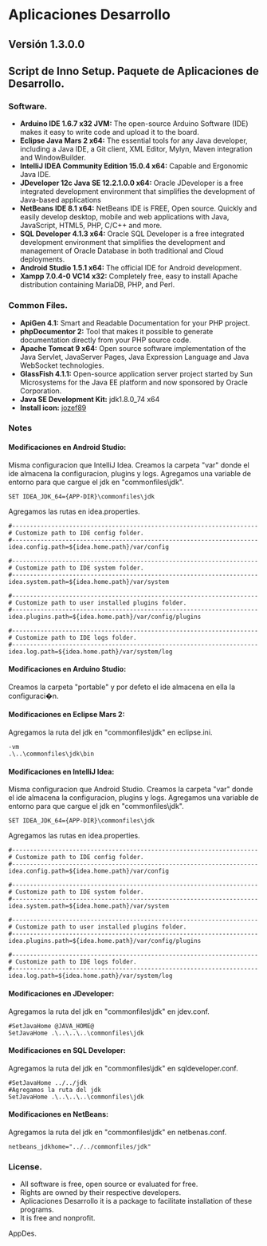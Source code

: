 # Aplicaciones Desarrollo
## Versión 1.3.0.0
## Script de Inno Setup. Paquete de Aplicaciones de Desarrollo.

### Software.

* **Arduino IDE 1.6.7 x32 JVM:** The open-source Arduino Software (IDE) makes it easy to write code and upload it to the board.
* **Eclipse Java Mars 2 x64:** The essential tools for any Java developer, including a Java IDE, a Git client, XML Editor, Mylyn, Maven integration and WindowBuilder.
* **IntelliJ IDEA Community Edition 15.0.4 x64:** Capable and Ergonomic Java IDE.
* **JDeveloper 12c Java SE 12.2.1.0.0 x64:** Oracle JDeveloper is a free integrated development environment that simplifies the development of Java-based applications
* **NetBeans IDE 8.1 x64:** NetBeans IDE is FREE, Open source. Quickly and easily develop desktop, mobile and web applications with Java, JavaScript, HTML5, PHP, C/C++ and more.
* **SQL Developer 4.1.3 x64:** Oracle SQL Developer is a free integrated development environment that simplifies the development and management of Oracle Database in both traditional and Cloud deployments.
* **Android Studio 1.5.1 x64:** The official IDE for Android development.
* **Xampp 7.0.4-0 VC14 x32:** Completely free, easy to install Apache distribution containing MariaDB, PHP, and Perl.

### Common Files.

* **ApiGen 4.1:** Smart and Readable Documentation for your PHP project.
* **phpDocumentor 2:** Tool that makes it possible to generate documentation directly from your PHP source code.
* **Apache Tomcat 9 x64:** Open source software implementation of the Java Servlet, JavaServer Pages, Java Expression Language and Java WebSocket technologies.
* **GlassFish 4.1.1:** Open-source application server project started by Sun Microsystems for the Java EE platform and now sponsored by Oracle Corporation.
* **Java SE Development Kit:** jdk1.8.0_74 x64
* **Install icon:** [jozef89](http://www.iconarchive.com/show/services-flat-icons-by-jozef89/responsive-web-icon.html)

### Notes

#### Modificaciones en Android Studio:

Misma configuracion que IntelliJ Idea.
Creamos la carpeta "var" donde el ide almacena la configuracion, plugins y logs.
Agregamos una variable de entorno para que cargue el jdk en "commonfiles\jdk".

`SET IDEA_JDK_64={APP-DIR}\commonfiles\jdk`

Agregamos las rutas en idea.properties.

```
#---------------------------------------------------------------------
# Customize path to IDE config folder.
#---------------------------------------------------------------------
idea.config.path=${idea.home.path}/var/config

#---------------------------------------------------------------------
# Customize path to IDE system folder.
#---------------------------------------------------------------------
idea.system.path=${idea.home.path}/var/system

#---------------------------------------------------------------------
# Customize path to user installed plugins folder.
#---------------------------------------------------------------------
idea.plugins.path=${idea.home.path}/var/config/plugins

#---------------------------------------------------------------------
# Customize path to IDE logs folder.
#---------------------------------------------------------------------
idea.log.path=${idea.home.path}/var/system/log
```

#### Modificaciones en Arduino Studio:

Creamos la carpeta "portable" y por defeto el ide almacena en ella la configuraci�n.

#### Modificaciones en Eclipse Mars 2:

Agregamos la ruta del jdk en "commonfiles\jdk" en eclipse.ini.

```
-vm
.\..\commonfiles\jdk\bin
```

#### Modificaciones en IntelliJ Idea:

Misma configuracion que Android Studio.
Creamos la carpeta "var" donde el ide almacena la configuracion, plugins y logs.
Agregamos una variable de entorno para que cargue el jdk en "commonfiles\jdk".

`SET IDEA_JDK_64={APP-DIR}\commonfiles\jdk`

Agregamos las rutas en idea.properties.

```
#---------------------------------------------------------------------
# Customize path to IDE config folder.
#---------------------------------------------------------------------
idea.config.path=${idea.home.path}/var/config

#---------------------------------------------------------------------
# Customize path to IDE system folder.
#---------------------------------------------------------------------
idea.system.path=${idea.home.path}/var/system

#---------------------------------------------------------------------
# Customize path to user installed plugins folder.
#---------------------------------------------------------------------
idea.plugins.path=${idea.home.path}/var/config/plugins

#---------------------------------------------------------------------
# Customize path to IDE logs folder.
#---------------------------------------------------------------------
idea.log.path=${idea.home.path}/var/system/log
```

#### Modificaciones en JDeveloper:

Agregamos la ruta del jdk en "commonfiles\jdk" en jdev.conf.

```
#SetJavaHome @JAVA_HOME@
SetJavaHome .\..\..\..\commonfiles\jdk
```

#### Modificaciones en SQL Developer:

Agregamos la ruta del jdk en "commonfiles\jdk" en sqldeveloper.conf.

```
#SetJavaHome ../../jdk
#Agregamos la ruta del jdk
SetJavaHome .\..\..\..\commonfiles\jdk
```

#### Modificaciones en NetBeans:

Agregamos la ruta del jdk en "commonfiles\jdk" en netbenas.conf.

`netbeans_jdkhome="../../commonfiles/jdk"`

### License.

* All software is free, open source or evaluated for free.
* Rights are owned by their respective developers.
* Aplicaciones Desarrollo it is a package to facilitate installation of these programs.
* It is free and nonprofit.

AppDes.
